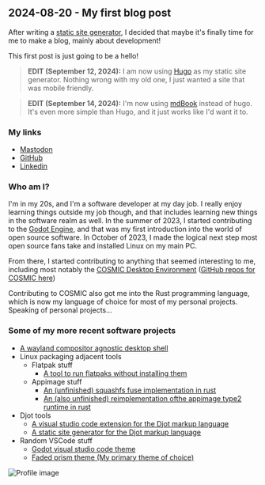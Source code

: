 ## 2024-08-20 - My first blog post

After writing a [static site generator](https://github.com/ryanabx/simple-ssg), I decided that maybe it's finally time for me to make a blog, mainly about development!

This first post is just going to be a hello!


> **EDIT (September 12, 2024):** I am now using [Hugo](https://gohugo.io/getting-started/quick-start/) as my static site generator. Nothing wrong with my old one, I just wanted a site that was mobile friendly.

> **EDIT (September 14, 2024):** I'm now using [mdBook](https://github.com/rust-lang/mdBook) instead of hugo. It's even more simple than Hugo, and it just works like I'd want it to.

### My links

- [Mastodon](https://mastodon.social/@ryanabx)
- [GitHub](https://github.com/ryanabx)
- [Linkedin](https://www.linkedin.com/in/ryanbrue/)

### Who am I?

I'm in my 20s, and I'm a software developer at my day job. I really enjoy learning things outside my job though, and that includes learning new things in the software realm as well. In the summer of 2023, I started contributing to the [Godot Engine](https://godotengine.org), and that was my first introduction into the world of open source software. In October of 2023, I made the logical next step most open source fans take and installed Linux on my main PC.

From there, I started contributing to anything that seemed interesting to me, including most notably the [COSMIC Desktop Environment](https://system76.com/cosmic) ([GitHub repos for COSMIC here](https://github.com/pop-os))

Contributing to COSMIC also got me into the Rust programming language, which is now my language of choice for most of my personal projects. Speaking of personal projects...

### Some of my more recent software projects

- [A wayland compositor agnostic desktop shell](https://codeberg.org/ryanabx/ryanabx-shell)
- Linux packaging adjacent tools
  - Flatpak stuff
    - [A tool to run flatpaks without installing them](https://github.com/linux-packaging-rs/flatpak-ext-tools)
  - Appimage stuff
    - [An (unfinished) squashfs fuse implementation in rust](https://github.com/linux-packaging-rs/squashfuse-rs)
    - [An (also unfinished) reimplementation ofthe appimage type2 runtime in rust](https://github.com/linux-packaging-rs/appimage-type2-runtime-rs)
- Djot tools
  - [A visual studio code extension for the Djot markup language](https://github.com/ryanabx/djot-vscode)
  - [A static site generator for the Djot markup language](https://github.com/ryanabx/simple-ssg)
- Random VSCode stuff
  - [Godot visual studio code theme](https://github.com/ryanabx/godot-vscode-theme)
  - [Faded prism theme (My primary theme of choice)](https://github.com/ryanabx/faded-prism-theme)


![Profile image](https://avatars.githubusercontent.com/u/56272643?v=4)